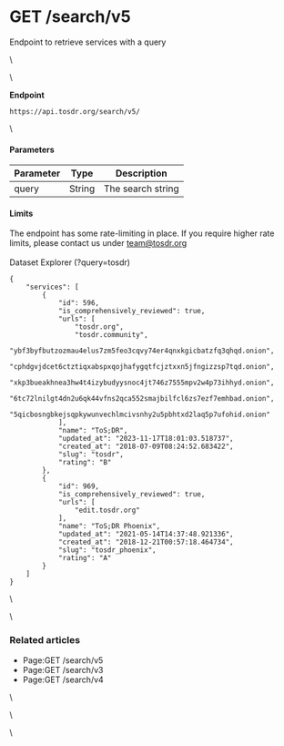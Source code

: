 # GET /search/v5

Endpoint to retrieve services with a query

\


\


**Endpoint**

```
https://api.tosdr.org/search/v5/
```

\


#### Parameters <a href="#get-search-v5-parameters" id="get-search-v5-parameters"></a>

| Parameter | Type   | Description       |
| --------- | ------ | ----------------- |
| query     | String | The search string |

#### Limits <a href="#get-search-v5-limits" id="get-search-v5-limits"></a>

The endpoint has some rate-limiting in place. If you require higher rate limits, please contact us under team@tosdr.org\
\
Dataset Explorer (?query=tosdr)

```
{
    "services": [
        {
            "id": 596,
            "is_comprehensively_reviewed": true,
            "urls": [
                "tosdr.org",
                "tosdr.community",
                "ybf3byfbutzozmau4elus7zm5feo3cqvy74er4qnxkgicbatzfq3qhqd.onion",
                "cphdgvjdcet6ctztiqxabspxqojhafygqtfcjztxxn5jfngizzsp7tqd.onion",
                "xkp3bueakhnea3hw4t4izybudyysnoc4jt746z7555mpv2w4p73ihhyd.onion",
                "6tc72lnilgt4dn2u6qk44vfns2qca552smajbilfcl6zs7ezf7emhbad.onion",
                "5qicbosngbkejsqpkywunvechlmcivsnhy2u5pbhtxd2laq5p7ufohid.onion"
            ],
            "name": "ToS;DR",
            "updated_at": "2023-11-17T18:01:03.518737",
            "created_at": "2018-07-09T08:24:52.683422",
            "slug": "tosdr",
            "rating": "B"
        },
        {
            "id": 969,
            "is_comprehensively_reviewed": true,
            "urls": [
                "edit.tosdr.org"
            ],
            "name": "ToS;DR Phoenix",
            "updated_at": "2021-05-14T14:37:48.921336",
            "created_at": "2018-12-21T00:57:18.464734",
            "slug": "tosdr_phoenix",
            "rating": "A"
        }
    ]
}
```

\


\


### Related articles <a href="#get-search-v5-relatedarticles" id="get-search-v5-relatedarticles"></a>

* Page:GET /search/v5
* Page:GET /search/v3
* Page:GET /search/v4

\


\


\
